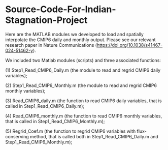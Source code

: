 # Source-Code-For-Indian-Stagnation-Project
Here are the MATLAB modules we developed to load and spatially interpolate the CMIP6 daily and monthly output. Please see our relevant research paper in Nature Communications (https://doi.org/10.1038/s41467-024-51462-y).

We included two Matlab modules (scripts) and three associated functions:

(1) Step1_Read_CMIP6_Daily.m (the module to read and regrid CMIP6 daily variables);

(2) Step1_Read_CMIP6_Monthly.m (the module to read and regrid CMIP6 monthly variables);

(3) Read_CMIP6_daily.m (the function to read CMIP6 daily variables, that is called in Step1_Read_CMIP6_Daily.m);

(4) Read_CMIP6_monthly.m (the function to read CMIP6 monthly variables, that is called in Step1_Read_CMIP6_Monthly.m);

(5) Regrid_Coef.m (the function to regrid CMIP6 variables with flux-conserving method, that is called both in Step1_Read_CMIP6_Daily.m and Step1_Read_CMIP6_Monthly.m);
